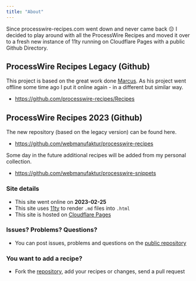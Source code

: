 ```yaml
---
title: "About"
---
```


Since processwire-recipes.com went down and never came back 😔 I decided to play around with all the ProcessWire Recipes and moved it over to a fresh new instance of 11ty running on Cloudflare Pages with a public Github Directory.

## ProcessWire Recipes Legacy (Github)

This project is based on the great work done [Marcus](https://marcus-herrmann.com/). As his project went offline some time ago I put it online again - in a different but similar way.

-   https://github.com/processwire-recipes/Recipes

## ProcessWire Recipes 2023 (Github)

The new repository (based on the legacy version) can be found here.

-   https://github.com/webmanufaktur/processwire-recipes

Some day in the future additional recipes will be added from my personal collection.

-   https://github.com/webmanufaktur/processwire-snippets

### Site details

-   This site went online on **2023-02-25**
-   This site uses [11ty](https://11ty.dev/) to render `.md` files into `.html`
-   This site is hosted on [Cloudflare Pages](https://pages.cloudflare.com/)

### Issues? Problems? Questions?

-   You can post issues, problems and questions on the [public repository](https://github.com/webmanufaktur/processwire-recipes/issues)

### You want to add a recipe?

-   Fork the [repository](https://github.com/webmanufaktur/processwire-recipes/), add your recipes or changes, send a pull request
